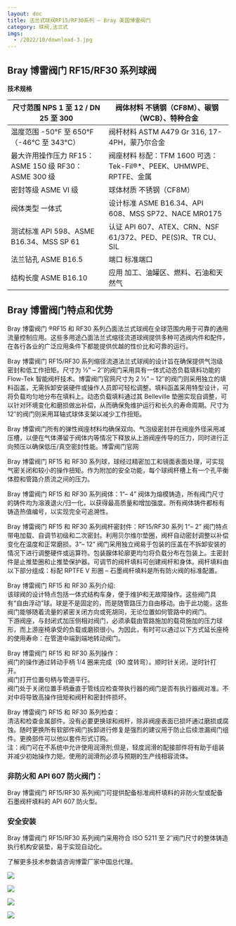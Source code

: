 ```yaml
---
layout: doc
title: 法兰式球阀RF15/RF30系列 – Bray 美国博雷阀门
category: 球阀,法兰式
imgs:
  - /2022/10/download-3.jpg
---
```


## Bray 博雷阀门 RF15/RF30 系列球阀

**技术规格**

| 尺寸范围 NPS 1 至 12 / DN 25 至 300                  | 阀体材料 不锈钢（CF8M）、碳钢（WCB）、特种合金                      |
| ---------------------------------------------------- | ------------------------------------------------------------------- |
| 温度范围 \-50°F 至 650°F（-46°C 至 343°C）           | 阀杆材料 ASTM A479 Gr 316, 17-4PH，蒙乃尔合金 ​​​​​​​               |
| 最大许用操作压力 RF15：ASME 150 级 RF30：ASME 300 级 | 阀座材料 标配：TFM 1600 可选：Tek-Fil®\*、PEEK、UHMWPE、RPTFE、金属 |
| 密封等级 ASME VI 级                                  | 球体材质 不锈钢（CF8M）                                             |
| 阀体类型 一体式                                      | 设计标准 ASME B16.34、API 608、MSS SP72、NACE MR0175                |
| 测试标准 API 598、ASME B16.34、MSS SP 61             | 认证 API 607、ATEX、CRN、NSF 61/372、PED、PE(S)R、TR CU、SIL        |
| 法兰钻孔 ASME B16.5                                  | 端口 标准端口                                                       |
| 结构长度 ASME B16.10                                 | 应用 加工、油罐区、燃料、石油和天然气                               |

## Bray 博雷阀门特点和优势

Bray 博雷阀门 ®RF15 和 RF30 系列凸面法兰式球阀在全球范围内用于可靠的通用流量控制应用。这些多用途凸面法兰式缩径流道球阀提供多种可选阀内件和配件，在各行各业的广泛应用条件下都能提供优越的性价比和可靠的运行。

Bray 博雷阀门 RF15/RF30 系列缩径流道法兰式球阀的设计旨在确保提供气泡级密封和低工作扭矩。尺寸为 ½” – 2″的阀门采用具有一体式动态负载填料功能的 Flow-Tek 智能阀杆技术。博雷阀门官网尺寸为 2 ½” – 12″的阀门则采用独立的填料函盖，无需拆卸安装硬件或操作人员即可轻松调整。填料函盖采用特型设计，可将负载均匀地分布在填料上。动态负载填料通过其 Belleville 垫圈实现自调整，可以针对环境变化和磨损做出补偿，从而确保免维护运行和长久的寿命周期。尺寸为 12″的阀门则采用耳轴式球体支架以减少工作扭矩。

Bray 博雷阀门所有的弹性阀座材料均确保双向、气泡级密封并在阀座外径采用减压槽，以便在气体滞留于阀体内等情况下释放从上游阀座传导的压力，同时进行正向预压以确保低压/真空密封性能。博雷阀门官网

Bray 博雷阀门 RF15 和 RF30 系列球，球经过精密加工和镜面表面处理，可实现气密关闭和较小的操作扭矩。作为附加的安全功能，每个球阀杆槽上有一个孔平衡体腔和管路介质流之间的压力。

Bray 博雷阀门 RF15 和 RF30 系列阀体：1“– 4” 阀体为熔模铸造，所有阀门尺寸的铸件均为溶液退火/归一化，以获得最高质量和增加强度。所有阀体铸件都标有铸造热值编号，以实现完全可追溯性。

Bray 博雷阀门 RF15 和 RF30 系列阀杆密封件：RF15/RF30 系列 1“– 2” 阀门特点带电加载、自调节初级和二次密封。利用贝尔维尔垫圈，阀杆自动密封调整以补偿变化在温度和正常磨损。3“– 12” 阀门采用独立阀易于包装的压盖在不拆卸安装的情况下进行调整硬件或运算符。包装腺体轮廓更均匀将负载分布在包装上。主密封件是止推垫圈和止推垫保护器。可调节的阀杆填料可创建阀杆和身体。阀杆填料由以下部分组成：标配 RPTFE V 形圈 – 石墨阀杆填料是所有防火阀的标准配置。

Bray 博雷阀门 RF15 和 RF30 系列介绍:  
该球阀的设计特点包括一体式结构车身，便于维护和无故障操作。这些阀门具有“自由浮动”球。球是不是固定的，而是随管路压力自由移动。由于此功能，这些阀门能够随着流量的紧密关闭方向或死胡同，无论位置如何管路中的阀门。  
下游阀座，与封闭式加压侧相对阀门，必须承载由管路施加的载荷施加的压力球形，而上游座椅承受的负载或磨损很小。为因此，有时可以通过以下方式延长座椅的使用寿命：在管道中端到端地转动阀门。

Bray 博雷阀门 RF15 和 RF30 系列操作：  
阀门的操作通过转动手柄 1/4 圈来完成（90 度转弯）。顺时针关闭，逆时针打开。  
阀门打开位置句柄与管道平行。  
阀门处于关闭位置手柄垂直于管线应检查带执行器的阀门是否有执行器阀对准。不对中将导致高操作扭矩和阀杆和密封件损坏。

Bray 博雷阀门 RF15 和 RF30 系列检查：  
清洁和检查金属部件。没有必要更换球和阀杆，除非阀座表面已损坏通过磨损或腐蚀。随时更换所有软部件阀门拆卸进行修复是强烈的建议用于防止后续泄漏阀门组件。更换部件可以他以套件形式订购。  
注：阀门可在不系统中允许使用润滑剂;但是，轻度润滑的配接部件将有助于组装并减少初始操作力矩。使用的润滑剂必须与预期的生产线相容流体。

### 非防火和 API 607 防火阀门：

Bray 博雷阀门 RF15/RF30 系列阀门可提供配备标准阀杆填料的非防火型或配备石墨阀杆填料的 API 607 防火型。

### 安全安装

Bray 博雷阀门 RF15/RF30 系列阀门采用符合 ISO 5211 至 2″阀门尺寸的整体铸造执行机构安装垫，易于实现自动化。

了解更多技术参数请咨询博雷厂家中国总代理。

![](/2022/10/%E6%88%AA%E5%B1%8F2022-10-18-%E4%B8%8B%E5%8D%884.25.50-1024x580.png)

![](/2022/10/%E6%88%AA%E5%B1%8F2022-10-18-%E4%B8%8B%E5%8D%884.26.07-1024x609.png)

![](/2022/10/%E6%88%AA%E5%B1%8F2022-10-18-%E4%B8%8B%E5%8D%884.26.24-1024x647.png)

![](/2022/10/%E6%88%AA%E5%B1%8F2022-10-18-%E4%B8%8B%E5%8D%884.26.35-1024x571.png)
